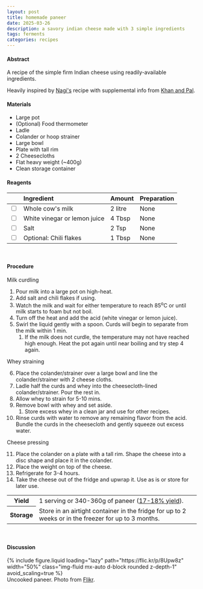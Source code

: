 ```yaml
---
layout: post
title: homemade paneer
date: 2025-03-26
description: a savory indian cheese made with 3 simple ingredients
tags: ferments
categories: recipes
---
```


#### Abstract

A recipe of the simple firm Indian cheese using readily-available ingredients.

Heavily inspired by [Nagi's](https://www.recipetineats.com/how-to-make-paneer-fresh-indian-cheese/) recipe with supplemental info from [Khan and Pal](https://pmc.ncbi.nlm.nih.gov/articles/PMC3551056/pdf/13197_2011_Article_247.pdf).

#### Materials

- Large pot
- (Optional) Food thermometer
- Ladle
- Colander or hoop strainer
- Large bowl
- Plate with tall rim
- 2 Cheesecloths
- Flat heavy weight (~400g)
- Clean storage container

#### Reagents

||Ingredient|Amount|Preparation|
|:---|:---|:---|:---|
|<input type="checkbox">|Whole cow's milk|2 litre|None|
|<input type="checkbox">|White vinegar or lemon juice|4 Tbsp|None|
|<input type="checkbox">|Salt|2 Tsp|None|
|<input type="checkbox">|Optional: Chili flakes|1 Tbsp|None|
<br>


#### Procedure

Milk curdling
1. Pour milk into a large pot on high-heat.
2. Add salt and chili flakes if using.
3. Watch the milk and wait for either temperature to reach 85<sup>o</sup>C or until milk starts to foam but not boil.
4. Turn off the heat and add the acid (white vinegar or lemon juice). 
5. Swirl the liquid gently with a spoon. Curds will begin to separate from the milk within 1 min.
   1. If the milk does not curdle, the temperature may not have reached high enough. Heat the pot again until near boiling and try step 4 again.

Whey straining

6. Place the colander/strainer over a large bowl and line the colander/strainer with 2 cheese cloths.
7. Ladle half the curds and whey into the cheesecloth-lined colander/strainer. Pour the rest in.
8. Allow whey to strain for 5-10 mins.
9. Remove bowl with whey and set aside.
   1.  Store excess whey in a clean jar and use for other recipes.
10. Rinse curds with water to remove any remaining flavor from the acid. Bundle the curds in the cheesecloth and gently squeeze out excess water.

Cheese pressing

11. Place the colander on a plate with a tall rim. Shape the cheese into a disc shape and place it in the colander.
12. Place the weight on top of the cheese.
13. Refrigerate for 3-4 hours.
14. Take the cheese out of the fridge and upwrap it. Use as is or store for later use.

   
<table>
  <tr>
    <th>Yield</th>
    <td>1 serving or 340-360g of paneer (<a href="https://pmc.ncbi.nlm.nih.gov/articles/PMC3551056/pdf/13197_2011_Article_247.pdf">17-18% yield</a>).</td>
  </tr>
  <tr>
    <th>Storage</th>
    <td>Store in an airtight container in the fridge for up to 2 weeks or in the freezer for up to 3 months.</td>
  </tr>
</table><br>


#### Discussion

<div class="row mt-3">
    <div class="col-sm mt-3 mt-md-0">
        {% include figure.liquid 
        loading="lazy" 
        path="https://flic.kr/p/8Upw8z" 
        width="50%" 
        class="img-fluid mx-auto d-block rounded z-depth-1" 
        avoid_scaling=true %}
    </div>
</div>
<div class="caption">
    Uncooked paneer. Photo from <a href="https://www.flickr.com/photos/85934826@N00/5187544103">Flikr</a>.
</div>

